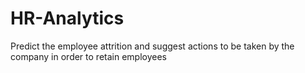 # HR-Analytics
Predict the employee attrition and suggest actions to be taken by the company in order to retain employees
